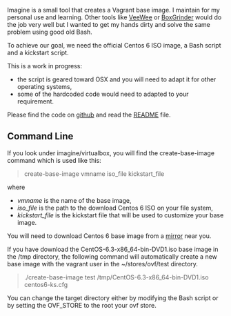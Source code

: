 Imagine is a small tool that creates a Vagrant base image. I maintain for my personal use and learning.
Other tools like [VeeWee](https://github.com/jedi4ever/veewee) or [BoxGrinder](http://boxgrinder.org/)
would do the job very well but I wanted to get my hands dirty and solve the same problem using good old Bash.

To achieve our goal, we need the official Centos 6 ISO image, a Bash script and a kickstart script.

This is a work in progress:
* the script is geared toward OSX and you will need to adapt it for other operating systems,
* some of the hardcoded code would need to adapted to your requirement.

Please find the code on [github](https://github.com/emeka/imagine) and read
the [README](https://github.com/emeka/imagine/blob/master/README.md) file.

## Command Line

If you look under imagine/virtualbox, you will find the create-base-image command which is used like this:

<blockquote>
    create-base-image vmname iso_file kickstart_file
</blockquote>

where
* *vmname* is the name of the base image,
* *iso_file* is the path to the download Centos 6 ISO on your file system,
* *kickstart_file* is the kickstart file that will be used to customize your base image.

You will need to download Centos 6 base image from a
[mirror](http://isoredirect.centos.org/centos/6/isos/x86_64/) near you.

If you have download the CentOS-6.3-x86_64-bin-DVD1.iso base image in the /tmp directory,
the following command will automatically create a new base image with the vagrant user
in the ~/stores/ovf/test directory.

<blockquote>
./create-base-image test /tmp/CentOS-6.3-x86_64-bin-DVD1.iso centos6-ks.cfg
</blockquote>

You can change the target directory either by modifying the Bash script or by setting the OVF_STORE to the root
your ovf store.